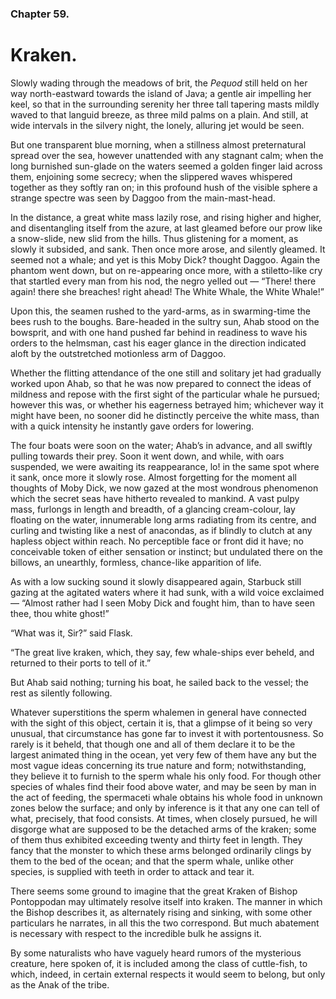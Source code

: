 ### Chapter 59. 
Kraken.
======


Slowly wading through the meadows of brit, the *Pequod* still held on her way
north-eastward towards the island of Java; a gentle air impelling her keel, so
that in the surrounding serenity her three tall tapering masts mildly waved to
that languid breeze, as three mild palms on a plain. And still, at wide
intervals in the silvery night, the lonely, alluring jet would be seen.

But one transparent blue morning, when a stillness almost preternatural spread
over the sea, however unattended with any stagnant calm; when the long
burnished sun-glade on the waters seemed a golden finger laid across them,
enjoining some secrecy; when the slippered waves whispered together as they
softly ran on; in this profound hush of the visible sphere a strange spectre
was seen by Daggoo from the main-mast-head.

In the distance, a great white mass lazily rose, and rising higher and higher,
and disentangling itself from the azure, at last gleamed before our prow like a
snow-slide, new slid from the hills. Thus glistening for a moment, as slowly it
subsided, and sank. Then once more arose, and silently gleamed. It seemed not a
whale; and yet is this Moby Dick?  thought Daggoo. Again the phantom went down,
but on re-appearing once more, with a stiletto-like cry that startled every man
from his nod, the negro yelled out — “There! there again! there she breaches!
right ahead!  The White Whale, the White Whale!”

Upon this, the seamen rushed to the yard-arms, as in swarming-time the bees
rush to the boughs. Bare-headed in the sultry sun, Ahab stood on the bowsprit,
and with one hand pushed far behind in readiness to wave his orders to the
helmsman, cast his eager glance in the direction indicated aloft by the
outstretched motionless arm of Daggoo.

Whether the flitting attendance of the one still and solitary jet had gradually
worked upon Ahab, so that he was now prepared to connect the ideas of mildness
and repose with the first sight of the particular whale he pursued; however
this was, or whether his eagerness betrayed him; whichever way it might have
been, no sooner did he distinctly perceive the white mass, than with a quick
intensity he instantly gave orders for lowering.

The four boats were soon on the water; Ahab’s in advance, and all swiftly
pulling towards their prey. Soon it went down, and while, with oars suspended,
we were awaiting its reappearance, lo! in the same spot where it sank, once
more it slowly rose. Almost forgetting for the moment all thoughts of Moby
Dick, we now gazed at the most wondrous phenomenon which the secret seas have
hitherto revealed to mankind.  A vast pulpy mass, furlongs in length and
breadth, of a glancing cream-colour, lay floating on the water, innumerable
long arms radiating from its centre, and curling and twisting like a nest of
anacondas, as if blindly to clutch at any hapless object within reach. No
perceptible face or front did it have; no conceivable token of either sensation
or instinct; but undulated there on the billows, an unearthly, formless,
chance-like apparition of life.

As with a low sucking sound it slowly disappeared again, Starbuck still gazing
at the agitated waters where it had sunk, with a wild voice exclaimed — “Almost
rather had I seen Moby Dick and fought him, than to have seen thee, thou white
ghost!”

“What was it, Sir?” said Flask.

“The great live kraken, which, they say, few whale-ships ever beheld, and
returned to their ports to tell of it.”

But Ahab said nothing; turning his boat, he sailed back to the vessel; the rest
as silently following.

Whatever superstitions the sperm whalemen in general have connected with the
sight of this object, certain it is, that a glimpse of it being so very
unusual, that circumstance has gone far to invest it with portentousness. So
rarely is it beheld, that though one and all of them declare it to be the
largest animated thing in the ocean, yet very few of them have any but the most
vague ideas concerning its true nature and form; notwithstanding, they believe
it to furnish to the sperm whale his only food. For though other species of
whales find their food above water, and may be seen by man in the act of
feeding, the spermaceti whale obtains his whole food in unknown zones below the
surface; and only by inference is it that any one can tell of what, precisely,
that food consists. At times, when closely pursued, he will disgorge what are
supposed to be the detached arms of the kraken; some of them thus exhibited
exceeding twenty and thirty feet in length. They fancy that the monster to
which these arms belonged ordinarily clings by them to the bed of the ocean;
and that the sperm whale, unlike other species, is supplied with teeth in order
to attack and tear it.

There seems some ground to imagine that the great Kraken of Bishop Pontoppodan
may ultimately resolve itself into kraken. The manner in which the Bishop
describes it, as alternately rising and sinking, with some other particulars he
narrates, in all this the two correspond.  But much abatement is necessary with
respect to the incredible bulk he assigns it.

By some naturalists who have vaguely heard rumors of the mysterious creature,
here spoken of, it is included among the class of cuttle-fish, to which,
indeed, in certain external respects it would seem to belong, but only as the
Anak of the tribe.



